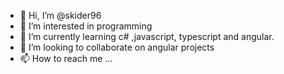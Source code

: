- 👋 Hi, I’m @skider96
- 👀 I’m interested in programming
- 🌱 I’m currently learning c# ,javascript, typescript and angular.
- 💞️ I’m looking to collaborate on angular projects
- 📫 How to reach me ...

<!---
skider96/skider96 is a ✨ special ✨ repository because its `README.md` (this file) appears on your GitHub profile.
You can click the Preview link to take a look at your changes.
--->
